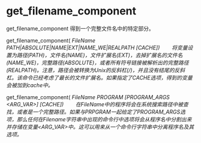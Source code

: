 get_filename_component
===

get_filename_component 得到一个完整文件名中的特定部分。

  get_filename_component(<VAR> FileName
                         PATH|ABSOLUTE|NAME|EXT|NAME_WE|REALPATH
                         [CACHE])
　　将变量<VAR>设置为路径(PATH)，文件名(NAME)，文件扩展名(EXT)，去掉扩展名的文件名(NAME_WE)，完整路径(ABSOLUTE)，或者所有符号链接被解析出的完整路径(REALPATH)。注意，路径会被转换为Unix的反斜杠(/)，并且没有结尾的反斜杠。该命令已经考虑了最长的文件扩展名。如果指定了CACHE选项，得到的变量会被加到cache中。

  get_filename_component(<VAR> FileName
                         PROGRAM [PROGRAM_ARGS <ARG_VAR>]
                         [CACHE])
　　在FileName中的程序将会在系统搜索路径中被查找，或者是一个完整路径。如果与PRPGRAM一起给定了PROGRAM_ARGS选项，那么任何在Filename字符串中出现的命令行中选项将会从程序名中分割出来并存储在变量<ARG_VAR>中。这可以用来从一个命令行字符串中分离程序名及其选项。


